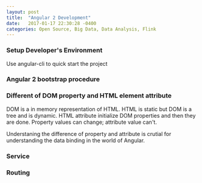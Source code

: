 ```yaml
---
layout: post
title:  "Angular 2 Development"
date:   2017-01-17 22:30:28 -0400
categories: Open Source, Big Data, Data Analysis, Flink
---
```

### Setup Developer's Environment
Use angular-cli to quick start the project

### Angular 2 bootstrap procedure

### Different of DOM property and HTML element attribute
DOM is a in memory representation of HTML. HTML is static but DOM is a tree and is dynamic. 
HTML attribute initialize DOM properties and then they are done. Property values can change; attribute value can't. 

Understaning the difference of property and attribute is crutial for understanding the data binding in the world of Angular. 

### Service

### Routing

